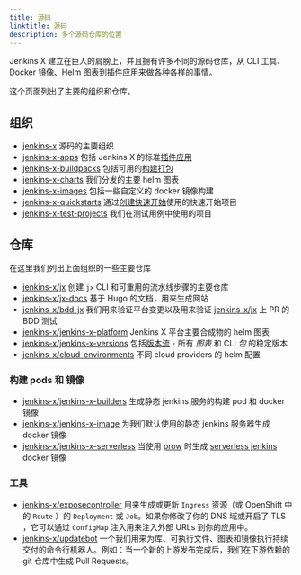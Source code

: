```yaml
---
title: 源码
linktitle: 源码
description: 多个源码仓库的位置
---
```


Jenkins X 建立在巨人的肩膀上，并且拥有许多不同的源码仓库，从 CLI 工具、Docker 镜像、Helm 图表到[插件应用](/docs/contributing/addons/)来做各种各样的事情。

这个页面列出了主要的组织和仓库。

## 组织

* [jenkins-x](https://github.com/jenkins-x) 源码的主要组织
* [jenkins-x-apps](https://github.com/jenkins-x-apps) 包括 Jenkins X 的标准[插件应用](/docs/contributing/addons/)
* [jenkins-x-buildpacks](https://github.com/jenkins-x-buildpacks) 包括可用的[构建打包](/docs/resources/guides/managing-jx/common-tasks/build-packs/)
* [jenkins-x-charts](https://github.com/jenkins-x-charts) 我们分发的主要 helm 图表
* [jenkins-x-images](https://github.com/jenkins-x-images) 包括一些自定义的 docker 镜像构建
* [jenkins-x-quickstarts](https://github.com/jenkins-x-quickstarts) 通过[创建快速开始](/docs/getting-started/first-project/create-quickstart/)使用的快速开始项目
* [jenkins-x-test-projects](https://github.com/jenkins-x-test-projects) 我们在测试用例中使用的项目

## 仓库

在这里我们列出上面组织的一些主要仓库

* [jenkins-x/jx](https://github.com/jenkins-x/jx) 创建 `jx` CLI 和可重用的流水线步骤的主要仓库
* [jenkins-x/jx-docs](https://github.com/jenkins-x/jx-docs) 基于 Hugo 的文档，用来生成网站
* [jenkins-x/bdd-jx](https://github.com/jenkins-x/bdd-jx)  我们用来验证平台变更以及用来验证 [jenkins-x/jx](https://github.com/jenkins-x/jx) 上 PR 的 BDD 测试
* [jenkins-x/jenkins-x-platform](https://github.com/jenkins-x/jenkins-x-platform) Jenkins X 平台主要合成物的 helm 图表
* [jenkins-x/jenkins-x-versions](https://github.com/jenkins-x/jenkins-x-versions) 包括[版本流](/about/concepts/version-stream/) - 所有 _图表_ 和 CLI _包_ 的稳定版本
* [jenkins-x/cloud-environments](https://github.com/jenkins-x/cloud-environments) 不同 cloud providers 的 helm 配置
 
### 构建 pods 和 镜像

* [jenkins-x/jenkins-x-builders](https://github.com/jenkins-x/jenkins-x-builders) 生成静态 jenkins 服务的构建 pod 和 docker 镜像
* [jenkins-x/jenkins-x-image](https://github.com/jenkins-x/jenkins-x-image) 为我们默认使用的静态 jenkins 服务器生成 docker 镜像
* [jenkins-x/jenkins-x-serverless](https://github.com/jenkins-x/jenkins-x-serverless) 当使用 [prow](/architecture/prow/) 时生成 [serverless jenkins](/news/serverless-jenkins/) docker 镜像

### 工具

* [jenkins-x/exposecontroller](https://github.com/jenkins-x/exposecontroller) 用来生成或更新 `Ingress` 资源（或 OpenShift 中的 `Route` ）的 `Deployment` 或 `Job`。如果你修改了你的 DNS 域或开启了 TLS ，它可以通过 `ConfigMap` 注入用来注入外部 URLs 到你的应用中。
* [jenkins-x/updatebot](https://github.com/jenkins-x/updatebot) 一个我们用来为库、可执行文件、图表和镜像执行持续交付的命令行机器人。例如：当一个新的上游发布完成后，我们在下游依赖的 git 仓库中生成 Pull Requests。
